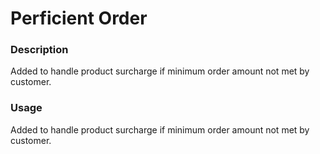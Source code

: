 # Perficient Order


### Description
Added to handle product surcharge if minimum order amount not met by customer.


### Usage
Added to handle product surcharge if minimum order amount not met by customer.
